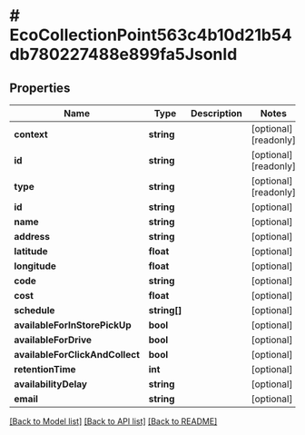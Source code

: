 # # EcoCollectionPoint563c4b10d21b54db780227488e899fa5Jsonld

## Properties

Name | Type | Description | Notes
------------ | ------------- | ------------- | -------------
**context** | **string** |  | [optional] [readonly]
**id** | **string** |  | [optional] [readonly]
**type** | **string** |  | [optional] [readonly]
**id** | **string** |  | [optional]
**name** | **string** |  | [optional]
**address** | **string** |  | [optional]
**latitude** | **float** |  | [optional]
**longitude** | **float** |  | [optional]
**code** | **string** |  | [optional]
**cost** | **float** |  | [optional]
**schedule** | **string[]** |  | [optional]
**availableForInStorePickUp** | **bool** |  | [optional]
**availableForDrive** | **bool** |  | [optional]
**availableForClickAndCollect** | **bool** |  | [optional]
**retentionTime** | **int** |  | [optional]
**availabilityDelay** | **string** |  | [optional]
**email** | **string** |  | [optional]

[[Back to Model list]](../../README.md#models) [[Back to API list]](../../README.md#endpoints) [[Back to README]](../../README.md)
